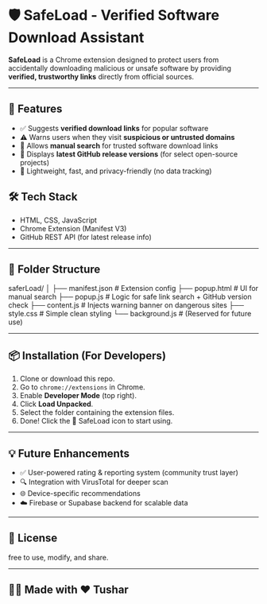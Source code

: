 # 🛡️ SafeLoad - Verified Software Download Assistant

**SafeLoad** is a Chrome extension designed to protect users from accidentally downloading malicious or unsafe software by providing **verified, trustworthy links** directly from official sources.

---

## 🚀 Features

- ✅ Suggests **verified download links** for popular software
- ⚠️ Warns users when they visit **suspicious or untrusted domains**
- 🔎 Allows **manual search** for trusted software download links
- 🔄 Displays **latest GitHub release versions** (for select open-source projects)
- 🧠 Lightweight, fast, and privacy-friendly (no data tracking)


## 🛠️ Tech Stack

- HTML, CSS, JavaScript
- Chrome Extension (Manifest V3)
- GitHub REST API (for latest release info)

---

## 📂 Folder Structure

saferLoad/
│
├── manifest.json # Extension config
├── popup.html # UI for manual search
├── popup.js # Logic for safe link search + GitHub version check
├── content.js # Injects warning banner on dangerous sites
├── style.css # Simple clean styling
└── background.js # (Reserved for future use)



---

## 📦 Installation (For Developers)

1. Clone or download this repo.
2. Go to `chrome://extensions` in Chrome.
3. Enable **Developer Mode** (top right).
4. Click **Load Unpacked**.
5. Select the folder containing the extension files.
6. Done! Click the 🔰 SafeLoad icon to start using.

---

## 💡 Future Enhancements

- ✅ User-powered rating & reporting system (community trust layer)
- 🔍 Integration with VirusTotal for deeper scan
- 🌐 Device-specific recommendations
- ☁️ Firebase or Supabase backend for scalable data

---

## 📜 License
free to use, modify, and share.

---

## 👨‍💻 Made with ❤️ Tushar

